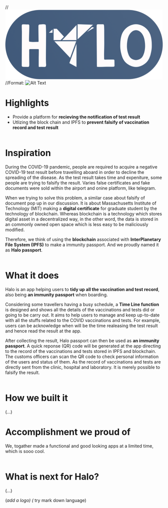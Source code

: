 //![GitHub Logo](/images/logo.png)
//Format: ![Alt Text](url)

# Highlights

* Provide a platform for **recieving the notification of test result** <br/>
* Utlizing the block chain and IPFS to **prevent falsify of vaccination record and test result** <br/> <br/>


# Inspiration

During the COVID-19 pandemic, people are required to acquire a negative COVID-19 test result before travelling aboard in order to decline the spreading of the disease. As the test result takes time and expeniture, some people are trying to falsify the result. Varies false certificates and fake documents were sold within the airport and onine platform, like telegram. <br/>

When we trying to solve this problem, a similar case about falsify of document pop up in our discussion. It is about Massachusetts Institute of Technology (MIT) making a **digital certificate** for graduate student by the technology of blockchain. Whereas blockchain is a technology which stores digital asset in a decentralized way, in the other word, the data is stored in an commonly owned open space which is less easy to be maliciously modified. <br/>

Therefore, we think of using the **blockchain** associated with **InterPlanetary File System (IPFS)** to make a immunity passport. And we proudly named it as **Halo passport**. <br/><br/>


# What it does

Halo is an app helping users to **tidy up all the vaccination and test record**, also being **an immunity passport** when boarding. <br/>

Considering some travellers having a busy schedule, a **Time Line function** is designed and shows all the details of the vaccinations and tests did or going to be carry out. It aims to help users to manage and keep up-to-date with all the stuffs related to the COVID vaccinations and tests. For example, users can be acknowledge when will be the time realeasing the test result and hence read the result at the app. <br/>

After collecting the result, Halo passport can then be used as **an immunity passport**. A quick reponse (QR) code will be generated at the app directing to the record of the vaccinations and tests stored in IPFS and blockchain. The customs officers can scan the QR code to check personal information of the users and status of them. As the record of vaccinations and tests are directly sent from  the clinic, hospital and laboratory. It is merely possible to falsify the result. <br/> <br/>



# How we built it
(...)


# Accomplishment we proud of

We, togather made a functional and good looking apps at a limited time, which is sooo cool. <br/> <br/>


# What is next for Halo?
(...)



(*add a logo)
(* try mark down language)
